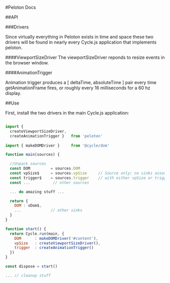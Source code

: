  
#Peloton Docs

##API

###Drivers

Since virtually everything in Peloton exists in time and space these two drivers will be found in nearly every Cycle.js application that implements peloton. 

####ViewportSizeDriver
The viewportSizeDriver reponds to resize events in the browser window. 

####AnimationTrigger

Animation trigger produces a [ deltaTime, absoluteTime ] pair every time getAnimationFrame fires, or roughly every 16 milliseconds for a 60 hz display. 


##Use

First, install the two drivers in the main Cycle.js application:


```javascript

import { 
  createViewportSizeDriver,
  createAnimationTrigger }   from 'peloton'
  
import { makeDOMDriver }     from '@cycle/dom'

function main(sources) {

  //Unpack sources
  const DOM         = sources.DOM
  const vpSize$     = sources.vpSize     // Source only; no sinks associated 
  const trigger$    = sources.trigger    // with either vpSize or trigger
  const ...          // other sources

  ... do amazing stuff ...

  return {
    DOM : vDom$,
    ...             // other sinks
  }
}

function start() {  
  return Cycle.run(main, {
    DOM      : makeDOMDriver('#content'),
    vpSize   : createViewportSizeDriver(),
    trigger  : createAnimationTrigger()
  })
}

const dispose = start()

... // cleanup stuff

```
